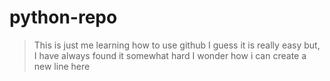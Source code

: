 # python-repo

> This is just me learning how to use github
I guess it is really easy but,
I have always found it somewhat hard
> I wonder how i can create a new line here

